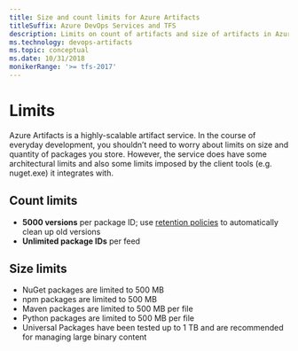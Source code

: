 ```yaml
---
title: Size and count limits for Azure Artifacts
titleSuffix: Azure DevOps Services and TFS
description: Limits on count of artifacts and size of artifacts in Azure DevOps Services or Team Foundation Server
ms.technology: devops-artifacts
ms.topic: conceptual
ms.date: 10/31/2018
monikerRange: '>= tfs-2017'
---
```


# Limits

Azure Artifacts is a highly-scalable artifact service. In the course of everyday development, you shouldn’t need to worry about limits on size and quantity of packages you store. However, the service does have some architectural limits and also some limits imposed by the client tools (e.g. nuget.exe) it integrates with.

## Count limits

* **5000 versions** per package ID; use [retention policies](../how-to/delete-and-recover-packages.md#automatically-delete-old-package-versions-with-retention-policies) to automatically clean up old versions
* **Unlimited package IDs** per feed
 

## Size limits

* NuGet packages are limited to 500 MB
* npm packages are limited to 500 MB
* Maven packages are limited to 500 MB per file
* Python packages are limited to 500 MB per file
* Universal Packages have been tested up to 1 TB and are recommended for managing large binary content